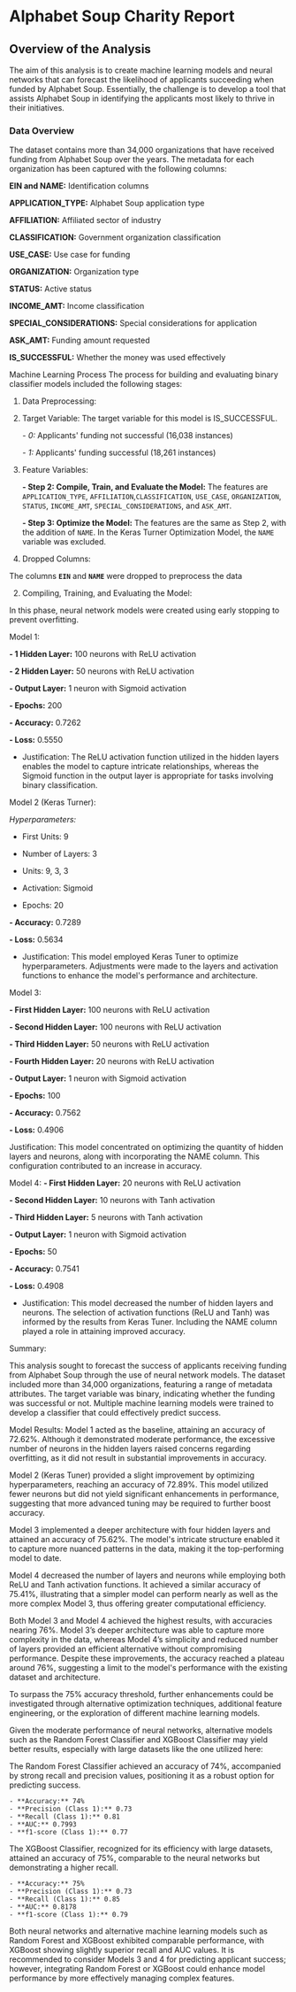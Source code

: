 # Alphabet Soup Charity Report

## Overview of the Analysis
The aim of this analysis is to create machine learning models and neural networks that can forecast the likelihood of applicants succeeding when funded by Alphabet Soup. Essentially, the challenge is to develop a tool that assists Alphabet Soup in identifying the applicants most likely to thrive in their initiatives.




### Data Overview
The dataset contains more than 34,000 organizations that have received funding from Alphabet Soup over the years. The metadata for each organization has been captured with the following columns:

**EIN and NAME:** Identification columns

**APPLICATION_TYPE:** Alphabet Soup application type

**AFFILIATION:** Affiliated sector of industry

**CLASSIFICATION:** Government organization classification

**USE_CASE:** Use case for funding

**ORGANIZATION:** Organization type

**STATUS:** Active status

**INCOME_AMT:** Income classification

**SPECIAL_CONSIDERATIONS:** Special considerations for application

**ASK_AMT:** Funding amount requested

**IS_SUCCESSFUL:** Whether the money was used effectively


 Machine Learning Process
The process for building and evaluating binary classifier models included the following stages:

1. Data Preprocessing:
1. Target Variable:
The target variable for this model is IS_SUCCESSFUL.

   *- 0:* Applicants' funding not successful (16,038 instances)
   
   *- 1:* Applicants' funding successful (18,261 instances)
   
2. Feature Variables:


   **- Step 2: Compile, Train, and Evaluate the Model:**  The features are `APPLICATION_TYPE`, `AFFILIATION`,`CLASSIFICATION`, `USE_CASE`, `ORGANIZATION`, `STATUS`, `INCOME_AMT`, `SPECIAL_CONSIDERATIONS`, and `ASK_AMT`.
   
   **- Step 3: Optimize the Model:** The features are the same as Step 2, with the addition of `NAME`. In the Keras Turner Optimization Model, the `NAME` variable was excluded.

 3. Dropped Columns:

The columns **`EIN`** and **`NAME`** were dropped to preprocess the data


2. Compiling, Training, and Evaluating the Model:

In this phase, neural network models were created using early stopping to prevent overfitting.

 Model 1:

   **- 1 Hidden Layer:** 100 neurons with ReLU activation
   
   **- 2 Hidden Layer:** 50 neurons with ReLU activation
   
   **- Output Layer:** 1 neuron with Sigmoid activation

   **- Epochs:** 200
   
   **- Accuracy:** 0.7262
   
   **- Loss:** 0.5550
   
   
- Justification: The ReLU activation function utilized in the hidden layers enables the model to capture intricate relationships, whereas the Sigmoid function in the output layer is appropriate for tasks involving binary classification.





 Model 2 (Keras Turner):

*Hyperparameters:*
- First Units: 9
  
- Number of Layers: 3
- Units: 9, 3, 3
- Activation: Sigmoid
- Epochs: 20
  
**- Accuracy:** 0.7289

**- Loss:** 0.5634

- Justification: This model employed Keras Tuner to optimize hyperparameters. Adjustments were made to the layers and activation functions to enhance the model's performance and architecture.





Model 3:

   **- First Hidden Layer:** 100 neurons with ReLU activation
   
   **- Second Hidden Layer:** 100 neurons with ReLU activation
   
   **- Third Hidden Layer:** 50 neurons with ReLU activation
   
   **- Fourth Hidden Layer:** 20 neurons with ReLU activation
   
   **- Output Layer:** 1 neuron with Sigmoid activation
   
   **- Epochs:** 100
   
   **- Accuracy:** 0.7562
   
   **- Loss:** 0.4906

 
Justification: This model concentrated on optimizing the quantity of hidden layers and neurons, along with incorporating the NAME column. This configuration contributed to an increase in accuracy.





Model 4:
  **- First Hidden Layer:** 20 neurons with ReLU activation
  
  **- Second Hidden Layer:** 10 neurons with Tanh activation
  
  **- Third Hidden Layer:** 5 neurons with Tanh activation
  
  **- Output Layer:** 1 neuron with Sigmoid activation
  
  **- Epochs:** 50
  
  **- Accuracy:** 0.7541
  
  **- Loss:** 0.4908
  


- Justification: This model decreased the number of hidden layers and neurons. The selection of activation functions (ReLU and Tanh) was informed by the results from Keras Tuner. Including the NAME column played a role in attaining improved accuracy.





Summary:

This analysis sought to forecast the success of applicants receiving funding from Alphabet Soup through the use of neural network models. The dataset included more than 34,000 organizations, featuring a range of metadata attributes. The target variable was binary, indicating whether the funding was successful or not. Multiple machine learning models were trained to develop a classifier that could effectively predict success.




Model Results:
Model 1 acted as the baseline, attaining an accuracy of 72.62%. Although it demonstrated moderate performance, the excessive number of neurons in the hidden layers raised concerns regarding overfitting, as it did not result in substantial improvements in accuracy.


Model 2 (Keras Tuner) provided a slight improvement by optimizing hyperparameters, reaching an accuracy of 72.89%. This model utilized fewer neurons but did not yield significant enhancements in performance, suggesting that more advanced tuning may be required to further boost accuracy.



Model 3 implemented a deeper architecture with four hidden layers and attained an accuracy of 75.62%. The model's intricate structure enabled it to capture more nuanced patterns in the data, making it the top-performing model to date.



Model 4 decreased the number of layers and neurons while employing both ReLU and Tanh activation functions. It achieved a similar accuracy of 75.41%, illustrating that a simpler model can perform nearly as well as the more complex Model 3, thus offering greater computational efficiency.


   
Both Model 3 and Model 4 achieved the highest results, with accuracies nearing 76%. Model 3’s deeper architecture was able to capture more complexity in the data, whereas Model 4’s simplicity and reduced number of layers provided an efficient alternative without compromising performance. Despite these improvements, the accuracy reached a plateau around 76%, suggesting a limit to the model's performance with the existing dataset and architecture.

To surpass the 75% accuracy threshold, further enhancements could be investigated through alternative optimization techniques, additional feature engineering, or the exploration of different machine learning models.


Given the moderate performance of neural networks, alternative models such as the Random Forest Classifier and XGBoost Classifier may yield better results, especially with large datasets like the one utilized here:

The Random Forest Classifier achieved an accuracy of 74%, accompanied by strong recall and precision values, positioning it as a robust option for predicting success.


    - **Accuracy:** 74%
    - **Precision (Class 1):** 0.73
    - **Recall (Class 1):** 0.81
    - **AUC:** 0.7993
    - **f1-score (Class 1):** 0.77
      
The XGBoost Classifier, recognized for its efficiency with large datasets, attained an accuracy of 75%, comparable to the neural networks but demonstrating a higher recall.


    - **Accuracy:** 75%
    - **Precision (Class 1):** 0.73
    - **Recall (Class 1):** 0.85
    - **AUC:** 0.8178
    - **f1-score (Class 1):** 0.79
 


Both neural networks and alternative machine learning models such as Random Forest and XGBoost exhibited comparable performance, with XGBoost showing slightly superior recall and AUC values. It is recommended to consider Models 3 and 4 for predicting applicant success; however, integrating Random Forest or XGBoost could enhance model performance by more effectively managing complex features.



